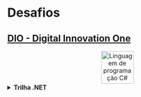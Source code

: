# Desafios

## [DIO - Digital Innovation One](https://github.com/viniciusufx/Desafios/tree/main/DIO%20-%20Digital%20Innovation%20One)

<div align="center">
  <a href="https://github.com/search?q=user%3Aviniciusufx+.cs" target="_blank" alt="Linguagem de programação C#"><img src="https://cdn.jsdelivr.net/gh/devicons/devicon/icons/csharp/csharp-original.svg" width="75" alt="Linguagem de programação C#"/></a>
</div>
<details>
  <summary><strong>Trilha .NET</strong></summary>

| Desafio | Linguagem | Status |
| :-: | :-: | :-: |
| [Construindo um sistema para um estacionamento com C#](https://github.com/viniciusufx/Desafios/tree/main/DIO%20-%20Digital%20Innovation%20One/C%23/Construindo%20um%20sistema%20para%20um%20estacionamento%20com%20C%23) | C# | ✔️ |
| [Construindo um sistema de hospedagem de um hotel no C#](https://github.com/viniciusufx/Desafios/tree/main/DIO%20-%20Digital%20Innovation%20One/C%23/Construindo%20um%20sistema%20de%20hospedagem%20de%20um%20hotel%20no%20C%23) | C# | ✔️ |
| [Explorando Análise de Recursos Humanos com Desafios de Código em C#]() | C# | ✔️ |
| [Avaliando o Desempenho Anual dos Funcionários]() | C# | ✔️ |
| [Calculando a Folha de Pagamento]() | C# | ✔️ |
  
</details>
